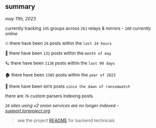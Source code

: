
## summary
_may 11th, 2023_

currently tracking `145` groups across `261` relays & mirrors - _`108` currently online_

⏲ there have been `26` posts within the `last 24 hours`

🦈 there have been `132` posts within the `month of may`

🪐 there have been `1138` posts within the `last 90 days`

🏚 there have been `1385` posts within the `year of 2023`

🦕 there have been `6076` posts `since the dawn of ransomwatch`

there are `76` custom parsers indexing posts

_`20` sites using v2 onion services are no longer indexed - [support.torproject.org](https://support.torproject.org/onionservices/v2-deprecation/)_

> see the project [README](https://github.com/joshhighet/ransomwatch#ransomwatch--) for backend technicals
